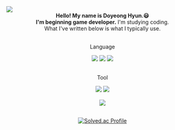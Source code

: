 <img src="https://capsule-render.vercel.app/api?type=waving&color=auto&height=200&section=header&text=doyeonghyun.github&fontSize=50" />

<div align=center>
  <b>Hello! My name is Doyeong Hyun.😃<br>
  I'm beginning game developer.</b> I'm studying coding. <br>
  What I've written below is what I typically use.
</div>
<br>

<div align=center>
  <p>Language</p>
<div>
<div align=center>
  <img src="https://img.shields.io/badge/Python-3776AB?style=flat&logo=Python&logoColor=white" />
  <img src="https://img.shields.io/badge/C-A8B9CC?style=flat&logo=C&logoColor=white" />
  <img src="https://img.shields.io/badge/C++-00599C?style=flat&logo=C++&logoColor=white" />
</div>
<br>
  
<div align=center>
  <p>Tool</p>
<div>
<div align=center>
  <img src="https://img.shields.io/badge/Visual Studio-5C2D91?style=flat&logo=VisualStudio&logoColor=white" />
  <img src="https://img.shields.io/badge/Unity-000000?style=flat&logo=Unity&logoColor=white" />
</div>
<br>
  
<div align=center>
	<img src="https://github-readme-stats.vercel.app/api?username=doyeonghyun&show_icons=true">
</div>
<br>


[![Solved.ac Profile](http://mazassumnida.wtf/api/generate_badge?boj=nariatiar)](https://solved.ac/{handle})
